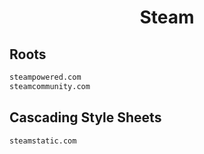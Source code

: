 


<h1 align="center">Steam</h1>  


## Roots


```html
steampowered.com
steamcommunity.com
```  


## Cascading Style Sheets


```html
steamstatic.com
```  

<br>
